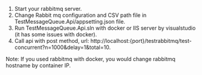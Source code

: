 1. Start your rabbitmq server.
2. Change Rabbit mq configuration and CSV path file in TestMessageQueue.Api/appsetting.json file.
2. Run TestMessageQueue.Api.sln with docker or IIS server by visualstudio (it has some issues with docker).
3. Call api with post method, url: http://localhost:{port}/testrabbitmq/test-concurrent?n=1000&delay=1&total=10.

Note: If you used rabbitmq with docker, you would change rabbitmq hostname by container IP.